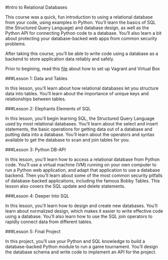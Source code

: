 #Intro to Relational Databases

This course was a quick, fun introduction to using a relational database from your code, using examples in Python. You’ll learn the basics of SQL (the Structured Query Language) and database design, as well as the Python API for connecting Python code to a database. You’ll also learn a bit about protecting your database-backed web apps from common security problems.

After taking this course, you’ll be able to write code using a database as a backend to store application data reliably and safely.

Prior to begining, read this <a href="https://www.udacity.com/wiki/ud088/vagrant">file</a> about how to set up Vagrant and Virtual Box

###Lesson 1: Data and Tables

In this lesson, you’ll learn about how relational databases let you structure data into tables. You’ll learn about the importance of unique keys and relationships between tables.

###Lesson 2: Elephants Elements of SQL

In this lesson, you’ll begin learning SQL, the Structured Query Language used by most relational databases. You’ll learn about the select and insert statements, the basic operations for getting data out of a database and putting data into a database. You’ll learn about the operators and syntax available to get the database to scan and join tables for you.

###Lesson 3: Python DB-API

In this lesson, you’ll learn how to access a relational database from Python code. You’ll use a virtual machine (VM) running on your own computer to run a Python web application, and adapt that application to use a database backend. Then you’ll learn about some of the most common security pitfalls of database-backed applications, including the famous Bobby Tables. This lesson also covers the SQL update and delete statements.

###Lesson 4: Deeper Into SQL

In this lesson, you’ll learn how to design and create new databases. You’ll learn about normalized design, which makes it easier to write effective code using a database. You’ll also learn how to use the SQL join operators to rapidly connect data from different tables.

###Lesson 5: Final Project

In this project, you’ll use your Python and SQL knowledge to build a database-backed Python module to run a game tournament. You’ll design the database schema and write code to implement an API for the project.
